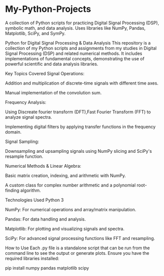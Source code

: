 # My-Python-Projects
A collection of Python scripts for practicing Digital Signal Processing (DSP), symbolic math, and data analysis. Uses libraries like NumPy, Pandas, Matplotlib, SciPy, and SymPy.

Python for Digital Signal Processing & Data Analysis
This repository is a collection of my Python scripts and assignments from my studies in Digital Signal Processing (DSP) and related numerical methods. It includes implementations of fundamental concepts, demonstrating the use of powerful scientific and data analysis libraries.

Key Topics Covered
Signal Operations:

Addition and multiplication of discrete-time signals with different time axes.

Manual implementation of the convolution sum.

Frequency Analysis:

Using Discreate fourier transform (DFT),Fast Fourier Transform (FFT) to analyze signal spectra.

Implementing digital filters by applying transfer functions in the frequency domain.

Signal Sampling:

Downsampling and upsampling signals using NumPy slicing and SciPy's resample function.

Numerical Methods & Linear Algebra:

Basic matrix creation, indexing, and arithmetic with NumPy.

A custom class for complex number arithmetic and a polynomial root-finding algorithm.

Technologies Used
Python 3

NumPy: For numerical operations and array/matrix manipulation.

Pandas: For data handling and analysis.

Matplotlib: For plotting and visualizing signals and spectra.

SciPy: For advanced signal processing functions like FFT and resampling.

How to Use
Each .py file is a standalone script that can be run from the command line to see the output or generate plots. Ensure you have the required libraries installed:

pip install numpy pandas matplotlib scipy

